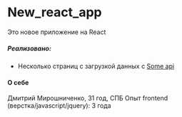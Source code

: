 # New_react_app

Это новое приложение на React

##### Реализовано:

- Несколько страниц с загрузкой данных c [Some api](https://www.example.io/)

#### О себе

Дмитрий Мирошниченко, 31 год, СПБ
Опыт frontend (верстка/javascript/jquery): 3 года
